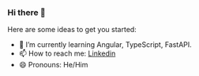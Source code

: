 ### Hi there 👋

Here are some ideas to get you started:

- 🌱 I’m currently learning Angular, TypeScript, FastAPI.
- 📫 How to reach me: <a href='https://www.linkedin.com/in/ishanmeher/'>Linkedin</a>
- 😄 Pronouns: He/Him

